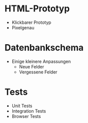 # HTML-Prototyp

- Klickbarer Prototyp
- Pixelgenau

# Datenbankschema

- Einige kleinere Anpassungen
  - Neue Felder
  - Vergessene Felder

# Tests

- Unit Tests
- Integration Tests
- Browser Tests
